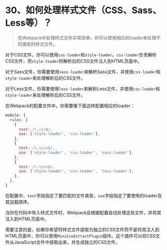 # 30、如何处理样式文件（CSS、Sass、Less等）？

> 在Webpack中处理样式文件非常简单，你可以使用相应的loader来处理不同类型的样式文件。

对于CSS文件，你可以使用`css-loader`和`style-loader`。`css-loader`负责解析CSS文件，而`style-loader`将解析后的CSS文件注入到HTML页面中。

对于Sass文件，你需要使用`sass-loader`来解析Sass文件，并使用`css-loader`和`style-loader`来处理解析后的CSS文件。

对于Less文件，你需要使用`less-loader`来解析Less文件，并使用`css-loader`和`style-loader`来处理解析后的CSS文件。

在Webpack的配置文件中，你需要像下面这样配置相应的loader：

```javascript
module: {
  rules: [
    {
      test: /\.css$/,
      use: ['style-loader', 'css-loader'],
    },
    {
      test: /\.scss$/,
      use: ['style-loader', 'css-loader', 'sass-loader'],
    },
    {
      test: /\.less$/,
      use: ['style-loader', 'css-loader', 'less-loader'],
    },
  ],
}
```

在配置中，`test`字段指定了要匹配的文件类型，`use`字段指定了要使用的loader及其加载顺序。

当你在代码中导入样式文件时，Webpack会根据配置自动处理这些文件，并将其注入到HTML页面中。

需要注意的是，如果你希望将样式文件提取为独立的CSS文件而不是将其注入到HTML页面中，你可以使用`MiniCssExtractPlugin`插件。这个插件可以将CSS文件从JavaScript文件中提取出来，并生成独立的CSS文件。
